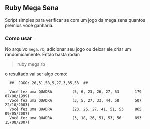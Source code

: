 ## Ruby Mega Sena
Script simples para verificar se com um jogo da mega sena quantos premios você ganharia.

### Como usar

No arquivo `mega.rb`, adicionar seu jogo ou deixar ele criar um randomicamente. Então basta rodar:

>  ruby mega.rb

o resultado vai ser algo como:

```
  ##  JOGO: 26,51,58,5,27,3,35,53  ## 

  Você fez uma QUADRA         (5, 6, 23, 26, 27, 53       179    07/08/1999)
  Você fez uma QUADRA         (3, 5, 27, 33, 44, 58       507    22/10/2003)
  Você fez uma QUADRA         (23, 26, 27, 41, 51, 53     865    09/05/2007)
  Você fez uma QUADRA         (3, 18, 26, 51, 53, 56      893    15/08/2007)
```
